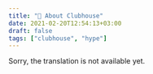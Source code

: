 ```yaml
---
title: "🗿 About Clubhouse"
date: 2021-02-20T12:54:13+03:00
draft: false
tags: ["clubhouse", "hype"]
---
```


​​Sorry, the translation is not available yet.
